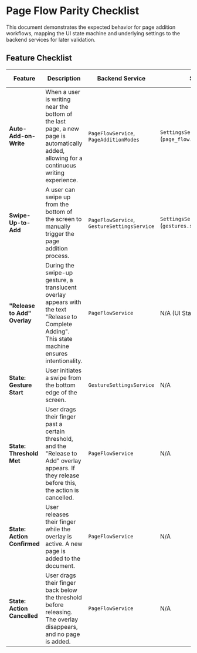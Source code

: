 # Page Flow Parity Checklist

This document demonstrates the expected behavior for page addition workflows, mapping the UI state machine and underlying settings to the backend services for later validation.

## Feature Checklist

| Feature | Description | Backend Service | Settings Storage | UI Review |
| --- | --- | --- | --- | :---: |
| **Auto-Add-on-Write** | When a user is writing near the bottom of the last page, a new page is automatically added, allowing for a continuous writing experience. | `PageFlowService`, `PageAdditionModes` | `SettingsService` (`page_flow.auto_add_enabled`) | ☐ |
| **Swipe-Up-to-Add** | A user can swipe up from the bottom of the screen to manually trigger the page addition process. | `PageFlowService`, `GestureSettingsService` | `SettingsService` (`gestures.swipe_up_add_page_enabled`) | ☐ |
| **"Release to Add" Overlay** | During the swipe-up gesture, a translucent overlay appears with the text "Release to Complete Adding". This state machine ensures intentionality. | `PageFlowService` | N/A (UI State) | ☐ |
| **State: Gesture Start** | User initiates a swipe from the bottom edge of the screen. | `GestureSettingsService` | N/A | ☐ |
| **State: Threshold Met** | User drags their finger past a certain threshold, and the "Release to Add" overlay appears. If they release before this, the action is cancelled. | `PageFlowService` | N/A | ☐ |
| **State: Action Confirmed** | User releases their finger while the overlay is active. A new page is added to the document. | `PageFlowService` | N/A | ☐ |
| **State: Action Cancelled** | User drags their finger back below the threshold before releasing. The overlay disappears, and no page is added. | `PageFlowService` | N/A | ☐ |
